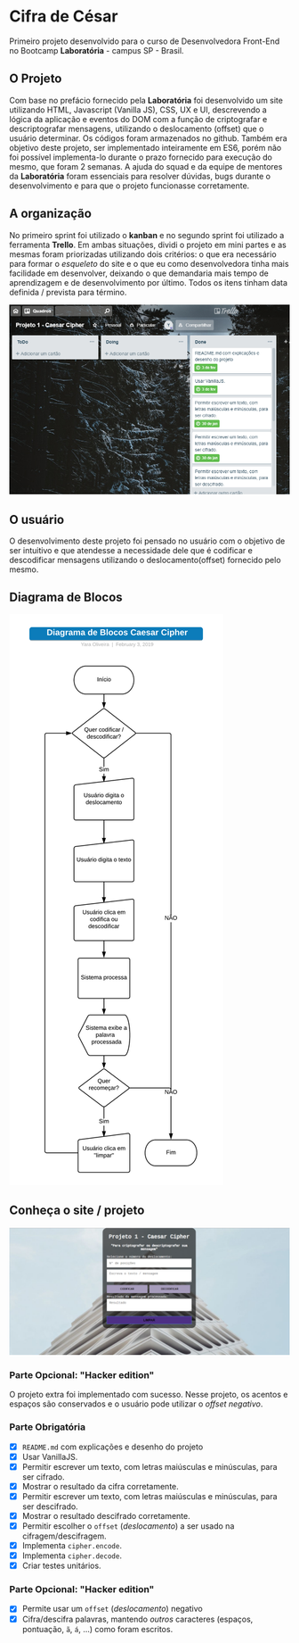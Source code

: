 ﻿# Cifra de César

Primeiro projeto desenvolvido para o curso de Desenvolvedora Front-End no Bootcamp
**Laboratória** - campus SP - Brasil.

## O Projeto

Com base no prefácio fornecido pela **Laboratória** foi desenvolvido um site utilizando HTML, Javascript (Vanilla JS),  CSS, UX e UI, descrevendo a lógica da aplicação e eventos do DOM com a função de criptografar e descriptografar mensagens, utilizando o deslocamento (offset) que o usuário determinar.
Os códigos foram armazenados no github.
Também era objetivo deste projeto, ser implementado inteiramente em ES6, porém não foi possível implementa-lo durante o prazo fornecido para execução do mesmo, que foram 2 semanas. A ajuda do squad e da equipe de mentores da **Laboratória** foram essenciais para resolver dúvidas, bugs durante o desenvolvimento e para que o projeto funcionasse corretamente.

## A organização

No primeiro sprint foi utilizado o **kanban** e no segundo sprint foi utilizado a ferramenta **Trello**. Em ambas situações, dividi o projeto em mini partes e as mesmas foram priorizadas utilizando dois critérios: o que era necessário para formar o _esqueleto_ do site e o que eu como desenvolvedora tinha mais facilidade em desenvolver, deixando o que demandaria mais tempo de aprendizagem e de desenvolvimento por último. Todos os itens tinham data definida / prevista para término.

![Trello do Projeto 1 - Caesar Cipher](https://github.com/YaOliveira/caesar-cipher/blob/master/Trello%20-%20Projeto%20Caesar%20Cipher.png)


## O usuário
O desenvolvimento deste projeto foi pensado no usuário com o objetivo de ser intuitivo e que atendesse a necessidade dele que é codificar e descodificar mensagens utilizando o deslocamento(offset) fornecido pelo mesmo.

## Diagrama de Blocos

![Diagrama de blocos - Caesar Cipher](https://github.com/YaOliveira/caesar-cipher/blob/master/Diagrama_Caesar_Cipher.png)

## Conheça o site / projeto
![VISÃO DO SITE](https://github.com/YaOliveira/caesar-cipher/blob/master/Layout%20Caesar%20Cipher.png)

### Parte Opcional: "Hacker edition"

O projeto extra foi implementado com sucesso. Nesse projeto, os acentos e espaços são conservados e o usuário pode utilizar o _offset_ _negativo_.

### Parte Obrigatória

* [x] `README.md` com explicações e desenho do projeto
* [x] Usar VanillaJS.
* [x] Permitir escrever um texto, com letras maiúsculas e minúsculas, para ser
  cifrado.
* [x] Mostrar o resultado da cifra corretamente.
* [x] Permitir escrever um texto, com letras maiúsculas e minúsculas, para ser
  descifrado.
* [x] Mostrar o resultado descifrado corretamente.
* [x] Permitir escolher o `offset` (_deslocamento_) a ser usado na
  cifragem/descifragem.
* [x] Implementa `cipher.encode`.
* [x] Implementa `cipher.decode`.
* [x] Criar testes unitários.

### Parte Opcional: "Hacker edition"

* [x] Permite usar um `offset` (_deslocamento_) negativo
* [x] Cifra/descifra palavras, mantendo _outros_ caracteres (espaços, pontuação, `ã`, `á`, ...) como foram escritos.